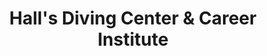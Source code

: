 ---
title: "Hall's Diving Center & Career Institute"
url: /marathon/halls-diving-center-and-career-institute/
shop: diving
---